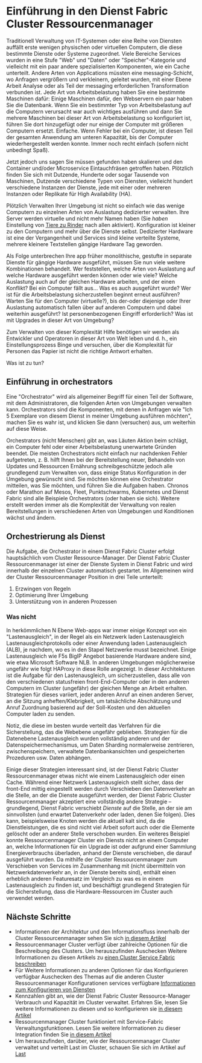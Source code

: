 <properties
   pageTitle="Einführung in die Service Fabric Cluster Ressourcenmanager | Microsoft Azure"
   description="Eine Einführung in die Ressourcenmanager Dienst Fabric Cluster."
   services="service-fabric"
   documentationCenter=".net"
   authors="masnider"
   manager="timlt"
   editor=""/>

<tags
   ms.service="Service-Fabric"
   ms.devlang="dotnet"
   ms.topic="article"
   ms.tgt_pltfrm="NA"
   ms.workload="NA"
   ms.date="08/19/2016"
   ms.author="masnider"/>

# <a name="introducing-the-service-fabric-cluster-resource-manager"></a>Einführung in den Dienst Fabric Cluster Ressourcenmanager
Traditionell Verwaltung von IT-Systemen oder eine Reihe von Diensten auffällt erste wenigen physischen oder virtuellen Computern, die diese bestimmte Dienste oder Systeme zugeordnet. Viele Bereiche Services wurden in eine Stufe "Web" und "Daten" oder "Speicher"-Kategorie und vielleicht mit ein paar andere spezialisierten Komponenten, wie ein Cache unterteilt. Andere Arten von Applications müssten eine messaging-Schicht, wo Anfragen vergrößern und verkleinern, geleitet wurden, mit einer Ebene Arbeit Analyse oder als Teil der messaging erforderlichen Transformation verbunden ist. Jede Art von Arbeitsbelastung haben Sie eine bestimmte Maschinen dafür: Einige Maschinen dafür, den Webservern ein paar haben Sie die Datenbank. Wenn Sie ein bestimmter Typ von Arbeitsbelastung auf die Computern verursacht war auch wichtiges ausführen und dann Sie mehrere Maschinen bei dieser Art von Arbeitsbelastung so konfiguriert ist, führen Sie dort hinzugefügt oder nur einige der Computer mit größeren Computern ersetzt. Einfache. Wenn Fehler bei ein Computer, ist diesen Teil der gesamten Anwendung am unteren Kapazität, bis der Computer wiederhergestellt werden konnte. Immer noch recht einfach (sofern nicht unbedingt Spaß).

Jetzt jedoch uns sagen Sie müssen gefunden haben skalieren und den Container und/oder Microservice Eintauchfräsen getroffen haben. Plötzlich finden Sie sich mit Dutzende, Hunderte oder sogar Tausende von Maschinen, Dutzende verschiedene Typen von Diensten, vielleicht hundert verschiedene Instanzen der Dienste, jede mit einer oder mehreren Instanzen oder Replikate für High Availability (HA).

Plötzlich Verwalten Ihrer Umgebung ist nicht so einfach wie das wenige Computern zu einzelnen Arten von Auslastung dedizierter verwalten. Ihre Server werden virtuelle und nicht mehr Namen haben (Sie *haben* Einstellung von [Tiere zu Rinder](http://www.slideshare.net/randybias/architectures-for-open-and-scalable-clouds/20) nach allen aktiviert). Konfiguration ist kleiner zu den Computern und mehr über die Dienste selbst. Dedizierter Hardware ist eine der Vergangenheit und Services sind kleine verteilte Systeme, mehrere kleinere Textstellen gängige Hardware Tag geworden.

Als Folge unterbrechen Ihre app früher monolithische, gestufte in separate Dienste für gängige Hardware ausgeführt, müssen Sie nun viele weitere Kombinationen behandelt. Wer feststellen, welche Arten von Auslastung auf welche Hardware ausgeführt werden können oder wie viele? Welche Auslastung auch auf der gleichen Hardware arbeiten, und der einen Konflikt? Bei ein Computer fällt aus... Was es auch ausgeführt wurde? Wer ist für die Arbeitsbelastung sicherzustellen beginnt erneut ausführen? Warten Sie für den Computer (virtuelle?), bis der-oder diejenige oder Ihrer Auslastung automatisch fallen über auf anderen Computern und dabei weiterhin ausgeführt? Ist personenbezogenen Eingriff erforderlich? Was ist mit Upgrades in dieser Art von Umgebung?

Zum Verwalten von dieser Komplexität Hilfe benötigen wir werden als Entwickler und Operatoren in dieser Art von Welt leben und d. h., ein Einstellungsprozess Binge und versuchen, über die Komplexität für Personen das Papier ist nicht die richtige Antwort erhalten.

Was ist zu tun?

## <a name="introducing-orchestrators"></a>Einführung in orchestrators
Eine "Orchestrator" wird als allgemeiner Begriff für einen Teil der Software, mit dem Administratoren, die folgenden Arten von Umgebungen verwalten kann. Orchestrators sind die Komponenten, mit denen in Anfragen wie "Ich 5 Exemplare von diesem Dienst in meiner Umgebung ausführen möchten", machen Sie es wahr ist, und klicken Sie dann (versuchen) aus, um weiterhin auf diese Weise.

Orchestrators (nicht Menschen) gibt an, was Läuten Aktion beim schlägt, ein Computer fehl oder einer Arbeitsbelastung unerwartete Gründen beendet. Die meisten Orchestrators nicht einfach nur nachdenken Fehler aufgetreten, z. B. hilft Ihnen bei der Bereitstellung neuer, Behandeln von Updates und Ressourcen Ernährung schreibgeschützte jedoch alle grundlegend zum Verwalten von, dass einige Status Konfiguration in der Umgebung gewünscht sind. Sie möchten können eine Orchestrator mitteilen, was Sie möchten, und führen Sie die Aufgaben haben. Chronos oder Marathon auf Mesos, Fleet, Punktschwarms, Kubernetes und Dienst Fabric sind alle Beispiele Orchestrators (oder haben sie sich). Weitere erstellt werden immer als die Komplexität der Verwaltung von realen Bereitstellungen in verschiedenen Arten von Umgebungen und Konditionen wächst und ändern.

## <a name="orchestration-as-a-service"></a>Orchestrierung als Dienst
Die Aufgabe, die Orchestrator in einem Dienst Fabric Cluster erfolgt hauptsächlich vom Cluster Ressource-Manager. Der Dienst Fabric Cluster Ressourcenmanager ist einer der Dienste System in Dienst Fabric und wird innerhalb der einzelnen Cluster automatisch gestartet.  Im Allgemeinen wird der Cluster Ressourcenmanager Position in drei Teile unterteilt:

1. Erzwingen von Regeln
2. Optimierung Ihrer Umgebung
3. Unterstützung von in anderen Prozessen

### <a name="what-it-isnt"></a>Was nicht
In herkömmlichen N Ebene Web-apps war immer einige Konzept von ein "Lastenausgleich", in der Regel als ein Netzwerk laden Lastenausgleich Lastenausgleichprotokolls oder einer Anwendung laden Lastenausgleich (ALB), je nachdem, wo es in den Stapel Netzwerke musst bezeichnet. Einige Lastenausgleich wie F5s BigIP Angebot basierende Hardware andere sind, wie etwa Microsoft Software NLB. In anderen Umgebungen möglicherweise ungefähr wie folgt HAProxy in diese Rolle angezeigt. In dieser Architekturen ist die Aufgabe für den Lastenausgleich, um sicherzustellen, dass alle von den verschiedenen statusfreien front-End-Computer oder in den anderen Computern im Cluster (ungefähr) der gleichen Menge an Arbeit erhalten. Strategien für dieses variiert, jeder anderen Anruf an einen anderen Server, an die Sitzung anheften/Klebrigkeit, um tatsächliche Abschätzung und Anruf Zuordnung basierend auf der Soll-Kosten und den aktuellen Computer laden zu senden.

Notiz, die diese im besten wurde verteilt das Verfahren für die Sicherstellung, das die Webebene ungefähr geblieben. Strategien für die Datenebene Lastenausgleich wurden vollständig anderen und der Datenspeichermechanismus, um Daten Sharding normalerweise zentrieren, zwischenspeichern, verwaltete Datenbankansichten und gespeicherten Prozeduren usw. Daten abhängen.

Einige dieser Strategien interessant sind, ist der Dienst Fabric Cluster Ressourcenmanager etwas nicht wie einem Lastenausgleich oder einen Cache. Während einer Netzwerk Lastenausgleich stellt sicher, dass der front-End mittig eingestellt werden durch Verschieben den Datenverkehr an die Stelle, an der die Dienste ausgeführt werden, der Dienst Fabric Cluster Ressourcenmanager akzeptiert eine vollständig andere Strategie – grundlegend, Dienst Fabric verschiebt *Dienste* auf die Stelle, an der sie am sinnvollsten (und erwartet Datenverkehr oder laden, denen Sie folgen). Dies kann, beispielsweise Knoten werden die aktuell kalt sind, da die Dienstleistungen, die es sind nicht viel Arbeit sofort auch oder die Elemente gelöscht oder an anderer Stelle verschoben wurden. Ein weiteres Beispiel konnte Ressourcenmanager Cluster ein Diensts nicht an einem Computer an, welche Informationen für ein Upgrade ist oder aufgrund einer Sammlung Energieverbrauchs überladen, anhand der Dienste verschieben, die darauf ausgeführt wurden. Da mithilfe der Cluster Ressourcenmanager zum Verschieben von Services im Zusammenhang mit (nicht übermitteln von Netzwerkdatenverkehr an, in der Dienste bereits sind), enthält einen erheblich anderen Featuresatz im Vergleich zu was es in einem Lastenausgleich zu finden ist, und beschäftigt grundlegend Strategien für die Sicherstellung, dass die Hardware-Ressourcen im Cluster auch verwendet werden.

## <a name="next-steps"></a>Nächste Schritte
- Informationen der Architektur und den Informationsfluss innerhalb der Cluster Ressourcenmanager sehen Sie sich [in diesem Artikel](service-fabric-cluster-resource-manager-architecture.md)
- Ressourcenmanager Cluster verfügt über zahlreiche Optionen für die Beschreibung des Clusters. Um herauszufinden Auschecken Weitere Informationen zu diesen Artikels zu [einen Cluster Service Fabric beschreiben](service-fabric-cluster-resource-manager-cluster-description.md)
- Für Weitere Informationen zu anderen Optionen für das Konfigurieren verfügbar Auschecken des Themas auf die anderen Cluster Ressourcenmanager Konfigurationen services verfügbare [Informationen zum Konfigurieren von Diensten](service-fabric-cluster-resource-manager-configure-services.md)
- Kennzahlen gibt an, wie der Dienst Fabric Cluster Ressource-Manager Verbrauch und Kapazität im Cluster verwaltet. Erfahren Sie, lesen Sie weitere Informationen zu diesen und so konfigurieren sie [in diesem Artikel](service-fabric-cluster-resource-manager-metrics.md)
- Ressourcenmanager Cluster funktioniert mit Service-Fabric Verwaltungsfunktionen. Lesen Sie weitere Informationen zu dieser Integration finden Sie [in diesem Artikel](service-fabric-cluster-resource-manager-management-integration.md)
- Um herauszufinden, darüber, wie der Ressourcenmanager Cluster verwaltet und verteilt Last im Cluster, schauen Sie sich im Artikel auf [Last](service-fabric-cluster-resource-manager-balancing.md)
